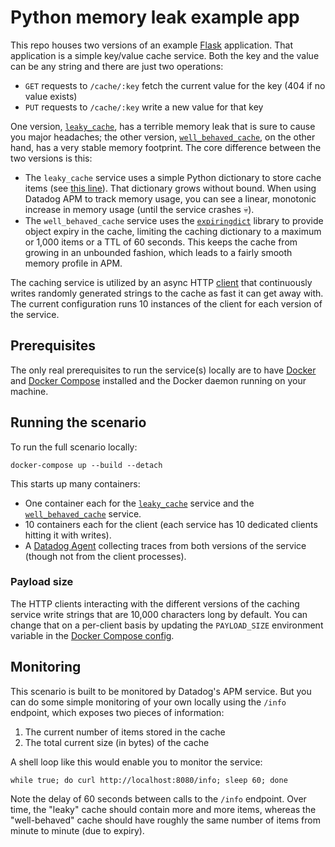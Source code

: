 # Python memory leak example app

This repo houses two versions of an example [Flask] application. That application is a simple
key/value cache service. Both the key and the value can be any string and there are just two
operations:

* `GET` requests to `/cache/:key` fetch the current value for the key (404 if no value exists)
* `PUT` requests to `/cache/:key` write a new value for that key

One version, [`leaky_cache`](./leaky_cache), has a terrible memory leak that is sure to cause you
major headaches; the other version, [`well_behaved_cache`](./well_behaved_cache), on the other hand,
has a very stable memory footprint. The core difference between the two versions is this:

* The `leaky_cache` service uses a simple Python dictionary to store cache items (see [this
  line][leaky]). That dictionary grows without bound. When using Datadog APM to track memory usage,
  you can see a linear, monotonic increase in memory usage (until the service crashes 💀).
* The `well_behaved_cache` service uses the [`expiringdict`][expiringdict] library to provide object
  expiry in the cache, limiting the caching dictionary to a maximum or 1,000 items or a TTL of 60
  seconds. This keeps the cache from growing in an unbounded fashion, which leads to a fairly smooth
  memory profile in APM.

The caching service is utilized by an async HTTP [client] that continuously writes randomly
generated strings to the cache as fast it can get away with. The current configuration runs 10
instances of the client for each version of the service.

## Prerequisites

The only real prerequisites to run the service(s) locally are to have [Docker] and [Docker Compose] installed and the Docker daemon running on your machine.

## Running the scenario

To run the full scenario locally:

```shell
docker-compose up --build --detach
```

This starts up many containers:

* One container each for the [`leaky_cache`](./leaky_cache) service and the
  [`well_behaved_cache`](./well_behaved_cache) service.
* 10 containers each for the client (each service has 10 dedicated clients hitting it with writes).
* A [Datadog Agent][agent] collecting traces from both versions of the service (though not from the
  client processes).

### Payload size

The HTTP clients interacting with the different versions of the caching service write strings that
are 10,000 characters long by default. You can change that on a per-client basis by updating the
`PAYLOAD_SIZE` environment variable in the [Docker Compose config][yaml].

## Monitoring

This scenario is built to be monitored by Datadog's APM service. But you can do some simple
monitoring of your own locally using the `/info` endpoint, which exposes two pieces of information:

1. The current number of items stored in the cache
2. The total current size (in bytes) of the cache

A shell loop like this would enable you to monitor the service:

```shell
while true; do curl http://localhost:8080/info; sleep 60; done
```

Note the delay of 60 seconds between calls to the `/info` endpoint. Over time, the "leaky" cache
should contain more and more items, whereas the "well-behaved" cache should have roughly the same
number of items from minute to minute (due to expiry).

[agent]: https://docs.datadog.com/agent
[client]: ./client
[docker]: https://docker.com
[docker compose]: https://docs.docker.com/compose
[expiringdict]: https://github.com/mailgun/expiringdict
[flask]: https://flask.palletsprojects.com
[leaky]: ./leaky_cache/app.py#L11
[well_behaved]: ./well_behaved_cache/app.py#L12
[yaml]: ./docker-compose.yml